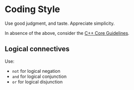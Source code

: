 # Coding Style

Use good judgment, and taste. Appreciate simplicity.

In absence of the above, consider the [C++ Core Guidelines](https://github.com/isocpp/CppCoreGuidelines).

## Logical connectives

Use:
  - `not` for logical negation
  - `and` for logical conjunction
  - `or` for logical disjunction


